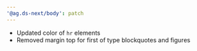 ```yaml
---
'@ag.ds-next/body': patch
---
```


- Updated color of `hr` elements
- Removed margin top for first of type blockquotes and figures
